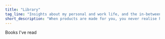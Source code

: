 ```yaml
---
title: "Library"
tag_line: "Insights about my personal and work life, and the in-betweens Library"
short_description: "When products are made for you, you never realise how their design can be exclusionary towards people of color."
---
```


Books I've read


